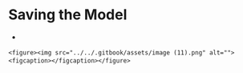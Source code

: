 # Saving the Model

*

    <figure><img src="../../.gitbook/assets/image (11).png" alt=""><figcaption></figcaption></figure>
